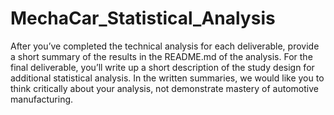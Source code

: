 # MechaCar_Statistical_Analysis


After you’ve completed the technical analysis for each deliverable, provide a short summary of the results in the README.md of the analysis. For the final deliverable, you’ll write up a short description of the study design for additional statistical analysis. In the written summaries, we would like you to think critically about your analysis, not demonstrate mastery of automotive manufacturing.
